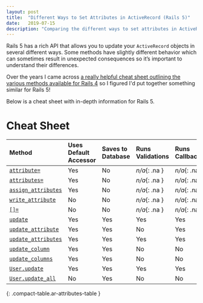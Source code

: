 ```yaml
---
layout: post
title:  "Different Ways to Set Attributes in ActiveRecord (Rails 5)"
date:   2019-07-15
description: "Comparing the different ways to set attributes in ActiveRecord (Rails 5)"
---
```


Rails 5 has a rich API that allows you to update your `ActiveRecord` objects in several different ways. 
Some methods have slightly different behavior which can sometimes result in unexpected consequences so 
it’s important to understand their differences.

Over the years I came across [a really helpful cheat sheet outlining the various methods
available for Rails 4][rails-4-post] so I figured I'd put together something similar for Rails 5!

Below is a cheat sheet with in-depth information for Rails 5.

# Cheat Sheet

| Method                                    | Uses Default Accessor | Saves to Database | Runs Validations | Runs Callbacks | Updates [`updated_at/on`][timestamps] | Respects Readonly |
| :---------------------------------------- | :-------------------- | :---------------- | :--------------- | :------------- | :------------------- | :------------- |
| [`attribute=`][attribute=]                | Yes                   | No                | _n/a_{: .na }    | _n/a_{: .na }  | _n/a_{: .na }        | _n/a_{: .na }  |
| [`attributes=`][attributes=]              | Yes                   | No                | _n/a_{: .na }    | _n/a_{: .na }  | _n/a_{: .na }        | _n/a_{: .na }  |
| [`assign_attributes`][assign_attributes]  | Yes                   | No                | _n/a_{: .na }    | _n/a_{: .na }  | _n/a_{: .na }        | _n/a_{: .na }  |
| [`write_attribute`][write_attribute]      | No                    | No                | _n/a_{: .na }    | _n/a_{: .na }  | _n/a_{: .na }        | _n/a_{: .na }  |
| [`[]=`][Hash=]                            | No                    | No                | _n/a_{: .na }    | _n/a_{: .na }  | _n/a_{: .na }        | _n/a_{: .na }  |
| [`update`][update]                        | Yes                   | Yes               | Yes              | Yes            | Yes                  | Yes            |
| [`update_attribute`][update_attribute]    | Yes                   | Yes               | No               | Yes            | Yes                  | Yes            |
| [`update_attributes`][update_attributes]  | Yes                   | Yes               | Yes              | Yes            | Yes                  | Yes            |
| [`update_column`][update_column]          | Yes                   | Yes               | No               | No             | No                   | Yes            |
| [`update_columns`][update_columns]        | Yes                   | Yes               | No               | No             | No                   | Yes            |
| [`User.update`][User.update]              | Yes                   | Yes               | Yes              | Yes            | Yes                  | Yes            |
| [`User.update_all`][User.update_all]      | No                    | Yes               | No               | No             | No                   | No             |
{: .compact-table.ar-attributes-table }

[rails-4-post]: https://davidverhasselt.com/set-attributes-in-activerecord/
[rails-6-post]: 2020-01-30-set-attributes-in-active-record-rails-6.md

[attribute=]: https://apidock.com/rails/ActiveRecord/AttributeMethods/Write/attribute=
[attributes=]: https://api.rubyonrails.org/v5.2/classes/ActiveModel/AttributeAssignment.html#method-i-attributes-3D
[assign_attributes]: https://api.rubyonrails.org/v5.2/classes/ActiveModel/AttributeAssignment.html#method-i-assign_attributes
[write_attribute]: https://api.rubyonrails.org/v5.2/classes/ActiveRecord/AttributeMethods/Write.html#method-i-write_attribute
[Hash=]: https://api.rubyonrails.org/v5.2/classes/ActiveRecord/AttributeMethods.html#method-i-5B-5D-3D
[update]: https://api.rubyonrails.org/v5.2/classes/ActiveRecord/Persistence.html#method-i-update
[update_attribute]: https://api.rubyonrails.org/v5.2/classes/ActiveRecord/Persistence.html#method-i-update_attribute
[update_attributes]: https://api.rubyonrails.org/v5.2/classes/ActiveRecord/Persistence.html#method-i-update_attributes
[update_column]: https://api.rubyonrails.org/v5.2/classes/ActiveRecord/Persistence.html#method-i-update_column
[update_columns]: https://api.rubyonrails.org/v5.2/classes/ActiveRecord/Persistence.html#method-i-update_columns
[User.update]: https://api.rubyonrails.org/v5.2/classes/ActiveRecord/Persistence/ClassMethods.html#method-i-update
[User.update_all]: https://api.rubyonrails.org/v5.2/classes/ActiveRecord/Relation.html#method-i-update_all

[timestamps]: https://api.rubyonrails.org/v5.2/classes/ActiveRecord/Timestamp.html
